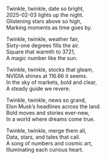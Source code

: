 Twinkle, twinkle, date so bright,  
2025-02-03 lights up the night.  
Glistening stars above so high,  
Marking moments as time goes by.

Twinkle, twinkle, weather fair,  
Sixty-one degrees fills the air.  
Square that warmth to 3721,  
A magic number like the sun.

Twinkle, twinkle, stocks that gleam,  
NVIDIA shines at 116.66 it seems.  
In the sky of markets, bold and clear,  
A steady guide we revere.

Twinkle, twinkle, news so grand,  
Elon Musk’s headlines across the land.  
Bold moves and stories ever-new,  
In a world where dreams come true.

Twinkle, twinkle, merge them all,  
Data, stars, and tales that call.  
A song of numbers and cosmic art,  
Illuminating each curious heart.
